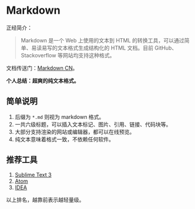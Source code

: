 # Markdown

正经简介：

> Markdown 是一个 Web 上使用的文本到 HTML 的转换工具，可以通过简单、易读易写的文本格式生成结构化的 HTML 文档。目前 GitHub、Stackoverflow 等网站均支持这种格式。

文档传送门：[Markdown CN][1]。

**个人总结：超爽的纯文本格式。**

## 简单说明

1. 后缀为 `*.md` 则视为 markdown 格式。
2. 一共六级标题，可以插入文本标记、图片、引用、链接、代码块等。
3. 大部分支持渲染的网站或编辑器，都可以在线预览。
4. 纯文本意味着格式一致，不依赖任何软件。


## 推荐工具

1. [Sublime Text 3][2]
2. [Atom][3]
3. [IDEA][4]

以上排名，越靠前表示越轻量级。



[1]:http://www.markdown.cn/
[2]:http://www.sublimetext.com/
[3]:https://atom.io/
[4]:https://www.jetbrains.com/idea
